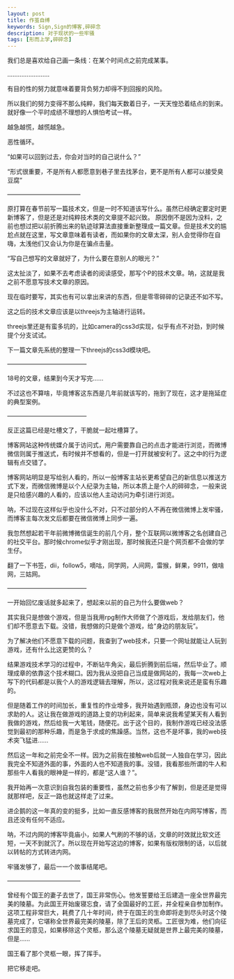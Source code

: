 ```yaml
---
layout: post
title: 作茧自缚
keywords: Sign,Sign的博客,碎碎念
description: 对于现状的一些牢骚
tags: [形而上学,碎碎念]
---
```

我们总是喜欢给自己画一条线：在某个时间点之前完成某事。

……………………

有目的性的努力就意味着要背负努力却得不到回报的风险。

所以我们的努力变得不那么纯粹，我们每天数着日子，一天天惶恐着结点的到来。就好像一个平时成绩不理想的人惧怕考试一样。

越急越慌，越慌越急。

恶性循环。

“如果可以回到过去，你会对当时的自己说什么？”

“形式很重要，不是所有人都愿意到巷子里去找茅台，更不是所有人都可以接受臭豆腐”

————————————

原打算在春节前写一篇技术文，但是一时不知道该写什么。虽然已经确定要定时更新博客了，但是还是对纯粹技术类的文章提不起兴致。
原因倒不是因为没料，之前也想过把以前折腾出来的轨迹球算法直接重新整理成一篇文章。但是技术文的尴尬点就在这里，写文章意味着有读者，而如果你的文章太深，别人会觉得你在自嗨，太浅他们又会认为你是在骗点击量。

“写自己想写的文章就好了，为什么要在意别人的眼光？”

这太扯淡了，如果不去考虑读者的阅读感受，那写个P的技术文章。呐，这就是我之前不愿意写技术文章的原因。

现在临时要写，其实也有可以拿出来讲的东西，但是零零碎碎的记录还不如不写。

这之后的技术文章应该是以threejs为主轴进行运转。

threejs里还是有蛮多坑的，比如camera的css3d实现，似乎有点不对劲，到时候提个分支试试。

下一篇文章先系统的整理一下threejs的css3d模块吧。

—————————————

18号的文章，结果到今天才写完……

不过这也不算啥，毕竟博客这东西是几年前就该写的，拖到了现在，这才是拖延症的典型案例。

—————————————

反正这篇已经是吐槽文了，干脆就一起吐槽算了。

博客网站这种传统媒介属于访问式，用户需要靠自己的点击才能进行浏览，而微博微信则属于推送式，有时候并不想看的，但是一打开就被安利了。这之中的行为逻辑有点交错了。

博客网站明显是写给别人看的，所以一般博客主站长更希望自己的新信息以推送方式下发，而微信微博是以个人纪录为主轴，所以本质上是个人的碎碎念，一般来说是只给感兴趣的人看的，应该以他人主动访问为牵引进行浏览。

呐，不过现在这样似乎也没什么不对，只不过部分的人不再在微信微博上发牢骚，而博客主每次发文后都要在微信微博上同步一遍。

我忽然想起若干年前微博微信诞生的前几个月，整个互联网以微博客之名创建自己的社交平台。那时候chrome似乎才刚出现，那时候我还只是个网页都不会做的学生仔。

翻了一下书签，dii，follow5，嘀咕，同学网，人间网，雷猴，鲜果，9911，做啥网，三姑网。

—————————————

一开始回忆废话就多起来了，想起来以前的自己为什么要做web？

其实我只是想做个游戏，但是当我用rpg制作大师做了个游戏后，发给朋友们，他们却不愿意去下载。没错，我想做的只是做个游戏，给“身边的朋友玩”。

为了解决他们不愿意下载的问题，我查到了web技术，只要一个网址就能让人玩到游戏，还有什么比这更赞的么？

结果游戏技术学习的过程中，不断钻牛角尖，最后折腾到前后端，然后毕业了。顺理成章的依靠这个技术糊口。因为我从没把自己当成是做网站的，我每一次web上写下的代码都是以我个人的游戏逻辑去理解，所以，这过程对我来说还是蛮有乐趣的。

但是随着工作的时间加长，重复性的作业增多，我开始遇到瓶颈，身边也没有可以求助的人。这让我在做游戏的道路上变的功利起来，简单来说我希望某天有人看到我做的游戏，然后给我一大笔钱，随便花。出于这个目的，我制作游戏已经没法感觉到最初的那种乐趣，而是急于求成的焦躁感。当然，这也不是坏事，我的web技术突飞猛进……

然后这一年和之前完全不一样。因为之前我在接触web后就一人独自在学习，因此我完全不知道外面的事，外面的人也不知道我的事。没错，我看那些所谓的牛人和那些牛人看我的眼神是一样的，都是“这人谁？”。

我开始再一次意识到自我包装的重要性，虽然之前也多少有了解到，但是还是觉得就那样吧，反正一路也就这样走了过来。

进企鹅的这一年真的变的挺多，比如一直反感博客的我居然开始在内网写博客，而且还没有任何不适应。

呐，不过内网的博客毕竟庙小，如果人气刷的不够的话，文章的时效就比软文还短，一天不到就沉了。所以现在开始写这边的博客，如果有版权限制的话，以后就以转帖的方式转进内网。

牢骚发够了，最后一一个故事结尾吧。

————————————

曾经有个国王的妻子去世了，国王非常伤心。他发誓要给王后建造一座全世界最完美的陵墓。为此国王开始废寝忘食，请了全国最好的工匠，并全程亲自参加制作。这项工程非常巨大，耗费了几十年时间，终于在国王的生命即将走到尽头时这个陵墓完成了，它堪称全世界最完美的陵墓，除了王后的灵柩。工匠很为难，他们向征求国王的意见，如果移除这个灵柩，那么这个陵墓无疑就是世界上最完美的陵墓，但是……

国王看了那个灵柩一眼，挥了挥手。

把它移走吧。